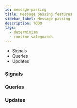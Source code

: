```yaml
---
id: message-passing
title: Message passing features
sidebar_label: Message passing
description: TODO
tags:
  - determinism
  - runtime safeguards
---
```


- Signals
- Queries
- Updates

### Signals

### Queries

### Updates
